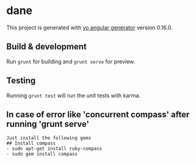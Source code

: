 # dane

This project is generated with [yo angular generator](https://github.com/yeoman/generator-angular)
version 0.16.0.

## Build & development

Run `grunt` for building and `grunt serve` for preview.

## Testing

Running `grunt test` will run the unit tests with karma.


## In case of error like 'concurrent compass' after running 'grunt serve'

	Just install the following gems
	## Install compass
	- sudo apt-get install ruby-compass
	- sudo gem install compass
